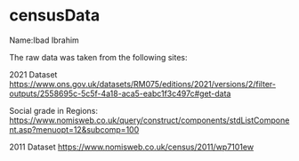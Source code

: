 # censusData
Name:Ibad Ibrahim

The raw data was taken from the following sites:

2021 Dataset
https://www.ons.gov.uk/datasets/RM075/editions/2021/versions/2/filter-outputs/2558695c-5c5f-4a18-aca5-eabc1f3c497c#get-data

Social grade in Regions:
https://www.nomisweb.co.uk/query/construct/components/stdListComponent.asp?menuopt=12&subcomp=100

2011 Dataset
https://www.nomisweb.co.uk/census/2011/wp7101ew
